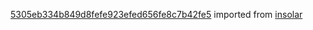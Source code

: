 [5305eb334b849d8fefe923efed656fe8c7b42fe5](https://github.com/insolar/insolar/commit/5305eb334b849d8fefe923efed656fe8c7b42fe5) imported from [insolar](https://github.com/insolar/insolar)
